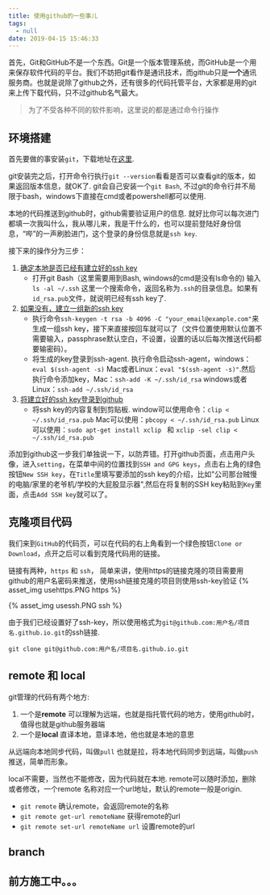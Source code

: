 ```yaml
---
title: 使用github的一些事儿
tags:
  - null
date: 2019-04-15 15:46:33
---
```



首先，Git和GitHub不是一个东西。Git是一个版本管理系统，而GitHub是一个用来保存软件代码的平台。我们不妨把git看作是通讯技术，而github只是**一个**通讯服务商。也就是说除了github之外，还有很多的代码托管平台，大家都是用的git来上传下载代码，只不过github名气最大。

> 为了不受各种不同的软件影响，这里说的都是通过命令行操作

## 环境搭建
首先要做的事安装`git`，下载地址在[这里](https://git-scm.com/downloads).

git安装完之后，打开命令行执行`git --version`看看是否可以查看git的版本，如果返回版本信息，就OK了. git会自己安装一个`git Bash`, 不过git的命令行并不局限于bash，windows下直接在cmd或者powershell都可以使用.

本地的代码推送到github时，github需要验证用户的信息. 就好比你可以每次进门都填一次我叫什么，我从哪儿来，我是干什么的，也可以提前登陆好身份信息，“哔”的一声刷脸进门，这个登录的身份信息就是`ssh key`.

接下来的操作分为三步：
1. [确定本地是否已经有建立好的ssh key](https://help.github.com/en/enterprise/2.15/user/articles/checking-for-existing-ssh-keys)
    * 打开git Bash（这里需要用到Bash, windows的cmd是没有ls命令的) 输入`ls -al ~/.ssh` 这里一个搜索命令，返回名称为`.ssh`的目录信息。如果有`id_rsa.pub`文件，就说明已经有ssh key了.  
2. [如果没有，建立一组新的ssh key](https://help.github.com/en/enterprise/2.15/user/articles/generating-a-new-ssh-key-and-adding-it-to-the-ssh-agent)
    * 执行命令`ssh-keygen -t rsa -b 4096 -C "your_email@example.com"`来生成一组ssh key，接下来直接按回车就可以了（文件位置使用默认位置不需要输入，passphrase默认空白，不设置，设置的话以后每次推送代码都要输密码）。
    * 将生成的key登录到ssh-agent. 执行命令启动ssh-agent，windows：`eval $(ssh-agent -s)`  Mac或者Linux：`eval "$(ssh-agent -s)"`.然后执行命令添加key，Mac：`ssh-add -K ~/.ssh/id_rsa` windows或者Linux：`ssh-add ~/.ssh/id_rsa`
3. [将建立好的ssh key登录到github](https://help.github.com/en/enterprise/2.15/user/articles/adding-a-new-ssh-key-to-your-github-account)
    * 将ssh key的内容复制到剪贴板. window可以使用命令：`clip < ~/.ssh/id_rsa.pub` Mac可以使用：`pbcopy < ~/.ssh/id_rsa.pub` Linux可以使用：`sudo apt-get install xclip ` 和 `xclip -sel clip < ~/.ssh/id_rsa.pub`

添加到github这一步我们单独说一下，以防弄错。打开github页面，点击用户头像，进入`setting`，在菜单中间的位置找到`SSH and GPG keys`，点击右上角的绿色按钮`New SSH key`，在`Title`里填写要添加的ssh key的介绍，比如"公司那台贼慢的电脑/家里的老爷机/学校的大屁股显示器",然后在将复制的SSH key粘贴到`Key`里面，点击`Add SSH key`就可以了。

## 克隆项目代码
我们来到`GitHub`的代码页，可以在代码的右上角看到一个绿色按钮`Clone or Download`，点开之后可以看到克隆代码用的链接。  

链接有两种，`https` 和 `ssh`， 简单来讲，使用https的链接克隆的项目需要用github的用户名密码来推送，使用ssh链接克隆的项目则使用ssh-key验证
{% asset_img usehttps.PNG https %}

{% asset_img usessh.PNG ssh %}

由于我们已经设置好了ssh-key，所以使用格式为`git@github.com:用户名/项目名.github.io.git`的ssh链接.
```
git clone git@github.com:用户名/项目名.github.io.git
```


## remote 和 local
git管理的代码有两个地方: 
1. 一个是**remote** 可以理解为远端，也就是指托管代码的地方，使用github时，值得也就是github服务器端
2. 一个是**local** 直译本地，意译本地，他也就是本地的意思

从远端向本地同步代码，叫做`pull` 也就是拉，将本地代码同步到远端，叫做`push` 推送，简单而形象。

local不需要，当然也不能修改，因为代码就在本地. remote可以随时添加，删除或者修改，一个remote
名称对应一个url地址，默认的remote一般是origin.
* `git remote` 确认remote，会返回remote的名称
* `git remote get-url remoteName` 获得remote的url
* `git remote set-url remoteName url` 设置remote的url

## branch


## 前方施工中。。。




